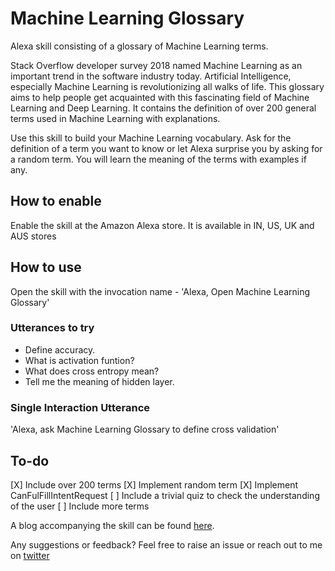 # Machine Learning Glossary
Alexa skill consisting of a glossary of Machine Learning terms. 

Stack Overflow developer survey 2018 named Machine Learning as an important trend in the software industry today. Artificial Intelligence, especially Machine Learning is revolutionizing all walks of life. This glossary aims to help people get acquainted with this fascinating field of Machine Learning and Deep Learning. It contains the definition of over 200 general terms used in Machine Learning with explanations.

Use this skill to build your Machine Learning vocabulary. Ask for the definition of a term you want to know or let Alexa surprise you by asking for a random term. You will learn the meaning of the terms with examples if any.

## How to enable
Enable the skill at the Amazon Alexa store. It is available in IN, US, UK and AUS stores

## How to use
Open the skill with the invocation name - 'Alexa, Open Machine Learning Glossary'

### Utterances to try
* Define accuracy.
* What is activation funtion?
* What does cross entropy mean?
* Tell me the meaning of hidden layer.

### Single Interaction Utterance
'Alexa, ask Machine Learning Glossary to define cross validation'

## To-do 
[X] Include over 200 terms
[X] Implement random term
[X] Implement CanFulFillIntentRequest
[ ] Include a trivial quiz to check the understanding of the user
[ ] Include more terms

A blog accompanying the skill can be found [here](https://medium.com/@poojarao126/alexa-what-is-machine-learning-35d2351ae559).

Any suggestions or feedback? Feel free to raise an issue or reach out to me on [twitter](https://twitter.com/poojaraosb)
